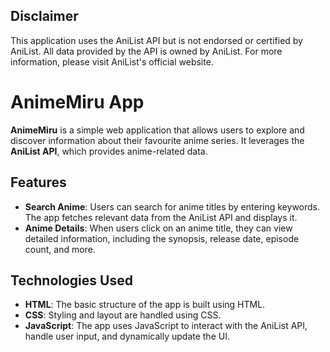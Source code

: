## Disclaimer
This application uses the AniList API but is not endorsed or certified by AniList. All data provided by the API is owned by AniList. For more information, please visit AniList's official website.

# AnimeMiru App
**AnimeMiru** is a simple web application that allows users to explore and discover information about their favourite anime series. It leverages the **AniList API**, which provides anime-related data.

## Features

- **Search Anime**: Users can search for anime titles by entering keywords. The app fetches relevant data from the AniList API and displays it.
- **Anime Details**: When users click on an anime title, they can view detailed information, including the synopsis, release date, episode count, and more.

## Technologies Used

- **HTML**: The basic structure of the app is built using HTML.
- **CSS**: Styling and layout are handled using CSS.
- **JavaScript**: The app uses JavaScript to interact with the AniList API, handle user input, and dynamically update the UI.

